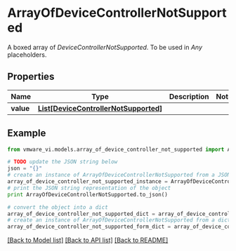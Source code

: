 # ArrayOfDeviceControllerNotSupported

A boxed array of *DeviceControllerNotSupported*. To be used in *Any* placeholders. 

## Properties
Name | Type | Description | Notes
------------ | ------------- | ------------- | -------------
**value** | [**List[DeviceControllerNotSupported]**](DeviceControllerNotSupported.md) |  | 

## Example

```python
from vmware_vi.models.array_of_device_controller_not_supported import ArrayOfDeviceControllerNotSupported

# TODO update the JSON string below
json = "{}"
# create an instance of ArrayOfDeviceControllerNotSupported from a JSON string
array_of_device_controller_not_supported_instance = ArrayOfDeviceControllerNotSupported.from_json(json)
# print the JSON string representation of the object
print ArrayOfDeviceControllerNotSupported.to_json()

# convert the object into a dict
array_of_device_controller_not_supported_dict = array_of_device_controller_not_supported_instance.to_dict()
# create an instance of ArrayOfDeviceControllerNotSupported from a dict
array_of_device_controller_not_supported_form_dict = array_of_device_controller_not_supported.from_dict(array_of_device_controller_not_supported_dict)
```
[[Back to Model list]](../README.md#documentation-for-models) [[Back to API list]](../README.md#documentation-for-api-endpoints) [[Back to README]](../README.md)


